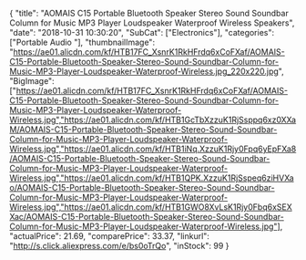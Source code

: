 {
	"title": "AOMAIS C15 Portable Bluetooth Speaker Stereo Sound Soundbar Column for Music MP3 Player Loudspeaker Waterproof Wireless Speakers",
	"date": "2018-10-31 10:30:20",
	"SubCat": ["Electronics"],
	"categories": ["Portable Audio "],
	"thumbnailImage": "https://ae01.alicdn.com/kf/HTB17FC_XsnrK1RkHFrdq6xCoFXaf/AOMAIS-C15-Portable-Bluetooth-Speaker-Stereo-Sound-Soundbar-Column-for-Music-MP3-Player-Loudspeaker-Waterproof-Wireless.jpg_220x220.jpg",
	"BigImage": ["https://ae01.alicdn.com/kf/HTB17FC_XsnrK1RkHFrdq6xCoFXaf/AOMAIS-C15-Portable-Bluetooth-Speaker-Stereo-Sound-Soundbar-Column-for-Music-MP3-Player-Loudspeaker-Waterproof-Wireless.jpg","https://ae01.alicdn.com/kf/HTB1GcTbXzzuK1RjSsppq6xz0XXaM/AOMAIS-C15-Portable-Bluetooth-Speaker-Stereo-Sound-Soundbar-Column-for-Music-MP3-Player-Loudspeaker-Waterproof-Wireless.jpg","https://ae01.alicdn.com/kf/HTB1iNq.XzzuK1Rjy0Fpq6yEpFXa8/AOMAIS-C15-Portable-Bluetooth-Speaker-Stereo-Sound-Soundbar-Column-for-Music-MP3-Player-Loudspeaker-Waterproof-Wireless.jpg","https://ae01.alicdn.com/kf/HTB1QPK.XzzuK1RjSspeq6ziHVXao/AOMAIS-C15-Portable-Bluetooth-Speaker-Stereo-Sound-Soundbar-Column-for-Music-MP3-Player-Loudspeaker-Waterproof-Wireless.jpg","https://ae01.alicdn.com/kf/HTB1GWO8XvLsK1Rjy0Fbq6xSEXXac/AOMAIS-C15-Portable-Bluetooth-Speaker-Stereo-Sound-Soundbar-Column-for-Music-MP3-Player-Loudspeaker-Waterproof-Wireless.jpg"],
	"actualPrice": 21.69,
	"comparePrice": 33.37,
	"linkurl": "http://s.click.aliexpress.com/e/bs0oTrQo",
	"inStock": 99
}
